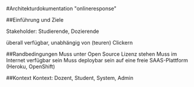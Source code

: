 #Architekturdokumentation "onlineresponse"

##Einführung und Ziele

Stakeholder: Studierende, Dozierende

überall verfügbar, unabhängig von (teuren) Clickern

##Randbedingungen
Muss unter Open Source Lizenz stehen
Muss im Internet verfügbar sein
Muss deploybar sein auf eine freie SAAS-Plattform (Heroku, OpenShift)


##Kontext
Kontext: Dozent, Student, System, Admin



